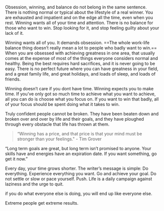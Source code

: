 
Obsession, winning, and balance do not belong in the same sentence. There is nothing normal or typical about the lifestyle of a real winner.  You are exhausted and impatient and on the edge all the time, even when you rest. Winning wants all of your time and attention. There is no balance for those who want to win. Stop looking for it, and stop feeling guilty about your lack of it. 

Winning wants all of you. It demands obsession. ==The whole work-life balance thing doesn’t really mean a lot to people who badly want to win.== When you are obsessed with achieving greatness in one area, that usually comes at the expense of most of the things everyone considers normal and healthy. Being the best requires hard sacrifices, and it is never going to be easy. There is no perfect future where you can have greatness in your field, and a great family life, and great holidays, and loads of sleep, and loads of friends. 

Winning doesn’t care if you dont have time. Winning expects you to make time. If you’ve only got so much time to achieve what you want to achieve, all you can do is choose what you focus on. If you want to win that badly, all of your focus should be spent doing what it takes to win. 

Truly confident people cannot be broken. They have been beaten down and broken over and over by life and their goals, and they have ploughed through every obstacle that life has thrown at them.

> “Winning has a price, and that price is that your mind must be stronger than your feelings." - Tim Grover

“Long term goals are great, but long term isn’t promised to anyone. Your skills have and energies have an expiration date. If you want something, go get it now.”

Every day, your time grows shorter. The writer’s message is simple: Do everything. Experience everything you want. Go and achieve your goal. Do not settle or slow or pace yourself. Push. Life is a daily campaign against laziness and the urge to quit. 

if you do what everyone else is doing, you will end up like everyone else.

Extreme people get extreme results. 
